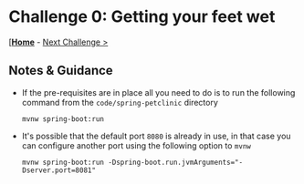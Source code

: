 
# Challenge 0: Getting your feet wet

[**[Home](../README.md)** - [Next Challenge >](./solution-01.md)

## Notes & Guidance

- If the pre-requisites are in place all you need to do is to run the following command from the `code/spring-petclinic` directory

    ```shell
    mvnw spring-boot:run
    ```

- It's possible that the default port `8080` is already in use, in that case you can configure another port using the following option to `mvnw`

    ```shell
    mvnw spring-boot:run -Dspring-boot.run.jvmArguments="-Dserver.port=8081"
    ```

